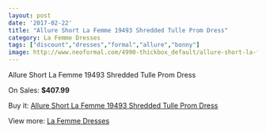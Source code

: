 ```yaml
---
layout: post
date: '2017-02-22'
title: "Allure Short La Femme 19493 Shredded Tulle Prom Dress"
category: La Femme Dresses
tags: ["discount","dresses","formal","allure","bonny"]
image: http://www.neoformal.com/4990-thickbox_default/allure-short-la-femme-19493-shredded-tulle-prom-dress.jpg
---
```

Allure Short La Femme 19493 Shredded Tulle Prom Dress

On Sales: **$407.99**
<a href="https://www.neoformal.com/en/la-femme-dresses/1841-allure-short-la-femme-19493-shredded-tulle-prom-dress.html"><amp-img layout="responsive" width="600" height="600" src="//www.neoformal.com/4990-thickbox_default/allure-short-la-femme-19493-shredded-tulle-prom-dress.jpg" alt="Allure Short La Femme 19493 Shredded Tulle Prom Dress 0" /></a>
<a href="https://www.neoformal.com/en/la-femme-dresses/1841-allure-short-la-femme-19493-shredded-tulle-prom-dress.html"><amp-img layout="responsive" width="600" height="600" src="//www.neoformal.com/4992-thickbox_default/allure-short-la-femme-19493-shredded-tulle-prom-dress.jpg" alt="Allure Short La Femme 19493 Shredded Tulle Prom Dress 1" /></a>
<a href="https://www.neoformal.com/en/la-femme-dresses/1841-allure-short-la-femme-19493-shredded-tulle-prom-dress.html"><amp-img layout="responsive" width="600" height="600" src="//www.neoformal.com/4991-thickbox_default/allure-short-la-femme-19493-shredded-tulle-prom-dress.jpg" alt="Allure Short La Femme 19493 Shredded Tulle Prom Dress 2" /></a>

Buy it: [Allure Short La Femme 19493 Shredded Tulle Prom Dress](https://www.neoformal.com/en/la-femme-dresses/1841-allure-short-la-femme-19493-shredded-tulle-prom-dress.html "Allure Short La Femme 19493 Shredded Tulle Prom Dress")

View more: [La Femme Dresses](https://www.neoformal.com/en/16-la-femme-dresses "La Femme Dresses")